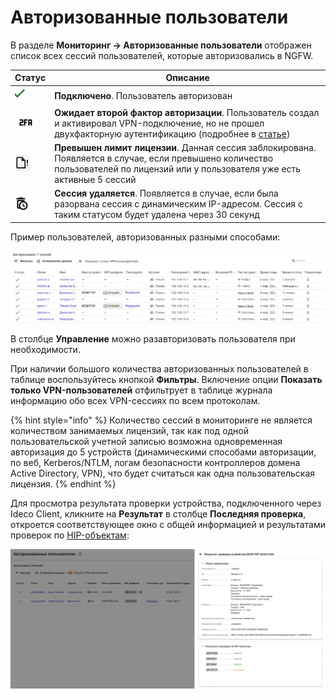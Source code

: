 # Авторизованные пользователи 

В разделе **Мониторинг -> Авторизованные пользователи** отображен список всех сессий пользователей, которые авторизовались в NGFW.

| Статус|Описание|
| ------|--------|
| ![](/.gitbook/assets/icon-autho-user.png)  | **Подключено**. Пользователь авторизован |
| ![](/.gitbook/assets/icon-autho-user1.png) | **Ожидает второй фактор авторизации**. Пользователь создал и активировал VPN-подключение, но не прошел двухфакторную аутентификацию (подробнее в [статье](/settings/users/two-factor-authentication.md)) |
| ![](/.gitbook/assets/icon-autho-user2.png) | **Превышен лимит лицензии**. Данная сессия заблокирована. Появляется в случае, если превышено количество пользователей по лицензий или у пользователя уже есть активные 5 сессий |
| ![](/.gitbook/assets/icon-autho-user3.png) | **Сессия удаляется**. Появляется в случае, если была разорвана сессия с динамическим IP-адресом. Сессия с таким статусом будет удалена через 30 секунд |

Пример пользователей, авторизованных разными способами:

![](/.gitbook/assets/monitor-connections.png)

В столбце **Управление** можно разавторизовать пользователя при необходимости.

При наличии большого количества авторизованных пользователей в таблице воспользуйтесь кнопкой **Фильтры**. Включение опции **Показать только VPN-пользователей** отфильтрует в таблице журнала информацию обо всех VPN-сессиях по всем протоколам.

{% hint style="info" %}
Количество сессий в мониторинге не является количеством занимаемых лицензий, так как под одной пользовательской учетной записью возможна одновременная авторизация до 5 устройств (динамическими способами авторизации, по веб, Kerberos/NTLM, логам безопасности контроллеров домена Active Directory, VPN), что будет считаться как одна пользовательская лицензия.
{% endhint %}

Для просмотра результата проверки устройства, подключенного через Ideco Client, кликните на **Результат** в столбце **Последняя проверка**, откроется соответствующее окно с общей информацией и результатами проверок по [HIP-объектам](/settings/users/hip-profiles.md):

![](/.gitbook/assets/monitor-connections1.png)
